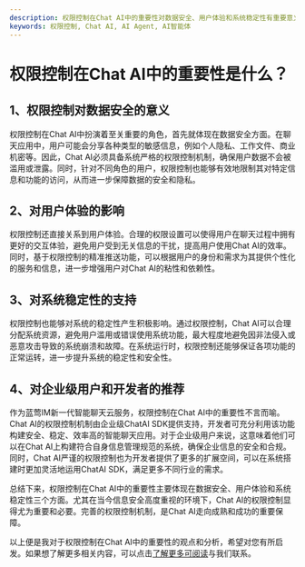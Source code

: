 ```yaml
---
description: 权限控制在Chat AI中的重要性对数据安全、用户体验和系统稳定性有重要意义，适合企业级用户和开发者。
keywords: 权限控制, Chat AI, AI Agent, AI智能体
---
```

# 权限控制在Chat AI中的重要性是什么？

## 1、权限控制对数据安全的意义

权限控制在Chat AI中扮演着至关重要的角色，首先就体现在数据安全方面。在聊天应用中，用户可能会分享各种类型的敏感信息，例如个人隐私、工作文件、商业机密等。因此，Chat AI必须具备系统严格的权限控制机制，确保用户数据不会被滥用或泄露。同时，针对不同角色的用户，权限控制也能够有效地限制其对特定信息和功能的访问，从而进一步保障数据的安全和隐私。

## 2、对用户体验的影响

权限控制还直接关系到用户体验。合理的权限设置可以使得用户在聊天过程中拥有更好的交互体验，避免用户受到无关信息的干扰，提高用户使用Chat AI的效率。同时，基于权限控制的精准推送功能，可以根据用户的身份和需求为其提供个性化的服务和信息，进一步增强用户对Chat AI的粘性和依赖性。

## 3、对系统稳定性的支持

权限控制也能够对系统的稳定性产生积极影响。通过权限控制，Chat AI可以合理分配系统资源，避免用户滥用或错误使用系统功能，最大程度地避免因非法侵入或恶意攻击导致的系统崩溃和故障。在系统运行时，权限控制还能够保证各项功能的正常运转，进一步提升系统的稳定性和安全性。

## 4、对企业级用户和开发者的推荐

作为蓝莺IM新一代智能聊天云服务，权限控制在Chat AI中的重要性不言而喻。Chat AI的权限控制机制由企业级ChatAI SDK提供支持，开发者可充分利用该功能构建安全、稳定、效率高的智能聊天应用。对于企业级用户来说，这意味着他们可以在Chat AI上构建符合自身信息管理规范的系统，确保企业信息的安全和合规。同时，Chat AI严谨的权限控制也为开发者提供了更多的扩展空间，可以在系统搭建时更加灵活地运用ChatAI SDK，满足更多不同行业的需求。

总结下来，权限控制在Chat AI中的重要性主要体现在数据安全、用户体验和系统稳定性三个方面。尤其在当今信息安全高度重视的环境下，Chat AI的权限控制显得尤为重要和必要。完善的权限控制机制，是Chat AI走向成熟和成功的重要保障。

以上便是我对于权限控制在Chat AI中的重要性的观点和分析，希望对您有所启发。如果想了解更多相关内容，可以点击[了解更多可阅读](https://www.lanyingim.com)与我们联系。
